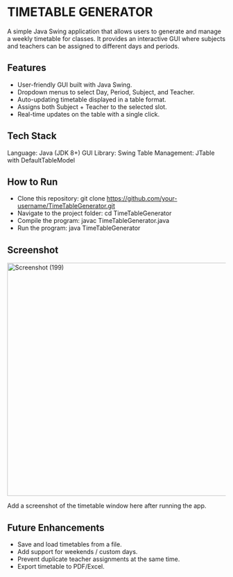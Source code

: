 # TIMETABLE GENERATOR
A simple Java Swing application that allows users to generate and manage a weekly timetable for classes.
It provides an interactive GUI where subjects and teachers can be assigned to different days and periods.

## Features
- User-friendly GUI built with Java Swing.
- Dropdown menus to select Day, Period, Subject, and Teacher.
- Auto-updating timetable displayed in a table format.
- Assigns both Subject + Teacher to the selected slot.
- Real-time updates on the table with a single click.

## Tech Stack
Language: Java (JDK 8+)
GUI Library: Swing
Table Management: JTable with DefaultTableModel

## How to Run
- Clone this repository:
git clone https://github.com/your-username/TimeTableGenerator.git
- Navigate to the project folder:
cd TimeTableGenerator
- Compile the program:
javac TimeTableGenerator.java
- Run the program:
java TimeTableGenerator

## Screenshot 
<img width="864" height="537" alt="Screenshot (199)" src="https://github.com/user-attachments/assets/5aef6d01-b8fb-45f0-af3c-5c2f787bb578" />

Add a screenshot of the timetable window here after running the app.

## Future Enhancements
- Save and load timetables from a file.
- Add support for weekends / custom days.
- Prevent duplicate teacher assignments at the same time.
- Export timetable to PDF/Excel.
